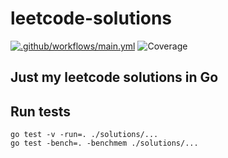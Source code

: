 # leetcode-solutions
[![.github/workflows/main.yml](https://github.com/Berezhnyk/leetcode-solutions/actions/workflows/main.yml/badge.svg)](https://github.com/Berezhnyk/leetcode-solutions/actions/workflows/main.yml)
![Coverage](https://img.shields.io/badge/Coverage-96.0%25-brightgreen)
## Just my leetcode solutions in Go



## Run tests

```
go test -v -run=. ./solutions/...
go test -bench=. -benchmem ./solutions/...

```
